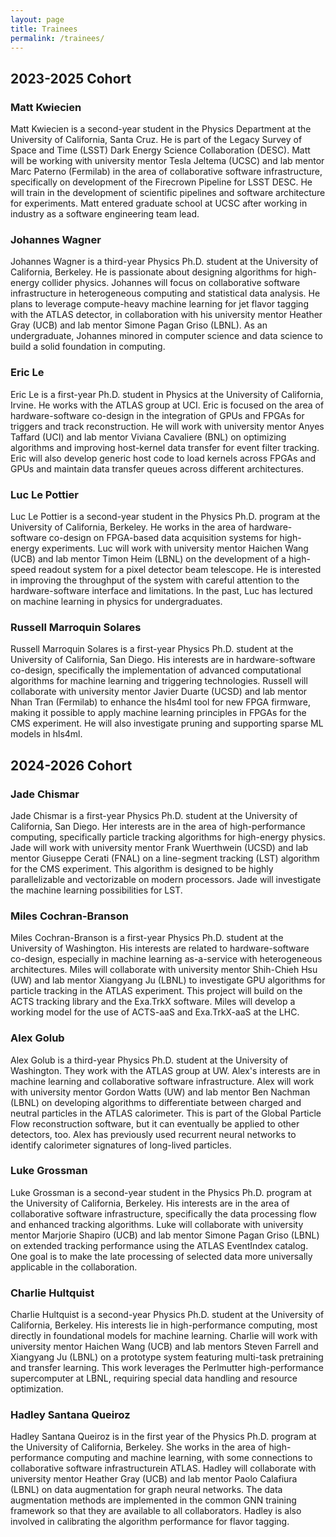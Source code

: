 ```yaml
---
layout: page
title: Trainees
permalink: /trainees/
---
```


## 2023-2025 Cohort

### Matt Kwiecien
Matt Kwiecien is a second-year student in the Physics Department at the University of California, Santa Cruz. He is part of the Legacy Survey of Space and Time (LSST) Dark Energy Science Collaboration (DESC). Matt will be working with university mentor Tesla Jeltema (UCSC) and lab mentor Marc Paterno (Fermilab) in the area of collaborative software infrastructure, specifically on development of the Firecrown Pipeline for LSST DESC. He will train in the development of scientific pipelines and software architecture for experiments. Matt entered graduate school at UCSC after working in industry as a software engineering team lead.


### Johannes Wagner
Johannes Wagner is a third-year Physics Ph.D. student at the University of California, Berkeley. He is passionate about designing algorithms for high-energy collider physics. Johannes will focus on collaborative software infrastructure in heterogeneous computing and statistical data analysis. He plans to leverage compute-heavy machine learning for jet flavor tagging with the ATLAS detector, in collaboration with his university mentor Heather Gray (UCB) and lab mentor Simone Pagan Griso (LBNL). As an undergraduate, Johannes minored in computer science and data science to build a solid foundation in computing.


### Eric Le
Eric Le is a first-year Ph.D. student in Physics at the University of California, Irvine. He works with the ATLAS group at UCI. Eric is focused on the area of hardware-software co-design in the integration of GPUs and FPGAs for triggers and track reconstruction. He will work with university mentor Anyes Taffard (UCI) and lab mentor Viviana Cavaliere (BNL) on optimizing algorithms and improving host-kernel data transfer for event filter tracking. Eric will also develop generic host code to load kernels across FPGAs and GPUs and maintain data transfer queues across different architectures.


### Luc Le Pottier
Luc Le Pottier is a second-year student in the Physics Ph.D. program at the University of California, Berkeley. He works in the area of hardware-software co-design on FPGA-based data acquisition systems for high-energy experiments. Luc will work with university mentor Haichen Wang (UCB) and lab mentor Timon Heim (LBNL) on the development of a high-speed readout system for a pixel detector beam telescope. He is interested in improving the throughput of the system with careful attention to the hardware-software interface and limitations. In the past, Luc has lectured on machine learning in physics for undergraduates.


### Russell Marroquin Solares
Russell Marroquin Solares is a first-year Physics Ph.D. student at the University of California, San Diego. His interests are in hardware-software co-design, specifically the implementation of advanced computational algorithms for machine learning and triggering technologies. Russell will collaborate with university mentor Javier Duarte (UCSD) and lab mentor Nhan Tran (Fermilab) to enhance the hls4ml tool for new FPGA firmware, making it possible to apply machine learning principles in FPGAs for the CMS experiment.  He will also investigate pruning and supporting sparse ML models in hls4ml.

## 2024-2026 Cohort

### Jade Chismar

Jade Chismar is a first-year Physics Ph.D. student at the University of California, San Diego. Her interests are in the area of high-performance computing, specifically particle tracking algorithms for high-energy physics. Jade will work with university mentor Frank Wuerthwein (UCSD) and lab mentor Giuseppe Cerati (FNAL) on a line-segment tracking (LST) algorithm for the CMS experiment. This algorithm is designed to be highly parallelizable and vectorizable on modern processors. Jade will investigate the machine learning possibilities for LST.


### Miles Cochran-Branson

Miles Cochran-Branson is a first-year Physics Ph.D. student at the University of Washington. His interests are related to hardware-software co-design, especially in machine learning as-a-service with heterogeneous architectures. Miles will collaborate with university mentor Shih-Chieh Hsu (UW) and lab mentor Xiangyang Ju (LBNL) to investigate GPU algorithms for particle tracking in the ATLAS experiment. This project will build on the ACTS tracking library and the Exa.TrkX software. Miles will develop a working model for the use of ACTS-aaS and Exa.TrkX-aaS at the LHC.


### Alex Golub

Alex Golub is a third-year Physics Ph.D. student at the University of Washington. They work with the ATLAS group at UW. Alex's interests are in machine learning and collaborative software infrastructure. Alex will work with university mentor Gordon Watts (UW) and lab mentor Ben Nachman (LBNL) on developing algorithms to differentiate between charged and neutral particles in the ATLAS calorimeter. This is part of the Global Particle Flow reconstruction software, but it can eventually be applied to other detectors, too. Alex has previously used recurrent neural networks to identify calorimeter signatures of long-lived particles.


### Luke Grossman

Luke Grossman is a second-year student in the Physics Ph.D. program at the University of California, Berkeley. His interests are in the area of collaborative software infrastructure, specifically the data processing flow and enhanced tracking algorithms. Luke will collaborate with university mentor Marjorie Shapiro (UCB) and lab mentor Simone Pagan Griso (LBNL) on extended tracking performance using the ATLAS EventIndex catalog. One goal is to make the late processing of selected data more universally applicable in the collaboration.


### Charlie Hultquist

Charlie Hultquist is a second-year Physics Ph.D. student at the University of California, Berkeley. His interests lie in high-performance computing, most directly in foundational models for machine learning. Charlie will work with university mentor Haichen Wang (UCB) and lab mentors Steven Farrell and Xiangyang Ju (LBNL) on a prototype system featuring multi-task pretraining and transfer learning. This work leverages the Perlmutter high-performance supercomputer at LBNL, requiring special data handling and resource optimization.


### Hadley Santana Queiroz

Hadley Santana Queiroz is in the first year of the Physics Ph.D. program at the University of California, Berkeley. She works in the area of high-performance computing and machine learning, with some connections to collaborative software infrastructurein ATLAS. Hadley will collaborate with university mentor Heather Gray (UCB) and lab mentor Paolo Calafiura (LBNL) on data augmentation for graph neural networks. The data augmentation methods are implemented in the common GNN training framework so that they are available to all collaborators. Hadley is also involved in calibrating the algorithm performance for flavor tagging.